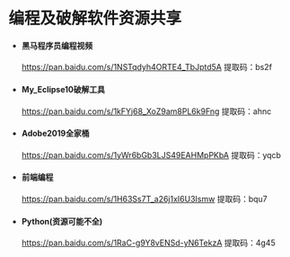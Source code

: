 # 编程及破解软件资源共享

- #### 黑马程序员编程视频

  https://pan.baidu.com/s/1NSTqdyh4ORTE4_TbJptd5A 
  提取码：bs2f

- #### My_Eclipse10破解工具

  https://pan.baidu.com/s/1kFYj68_XoZ9am8PL6k9Fng 
  提取码：ahnc

- #### Adobe2019全家桶

  https://pan.baidu.com/s/1yWr6bGb3LJS49EAHMpPKbA 
  提取码：yqcb

- #### 前端编程

  https://pan.baidu.com/s/1H63Ss7T_a26j1xI6U3Ismw 
  提取码：bqu7

- #### Python(资源可能不全)

  https://pan.baidu.com/s/1RaC-g9Y8vENSd-yN6TekzA 
  提取码：4g45